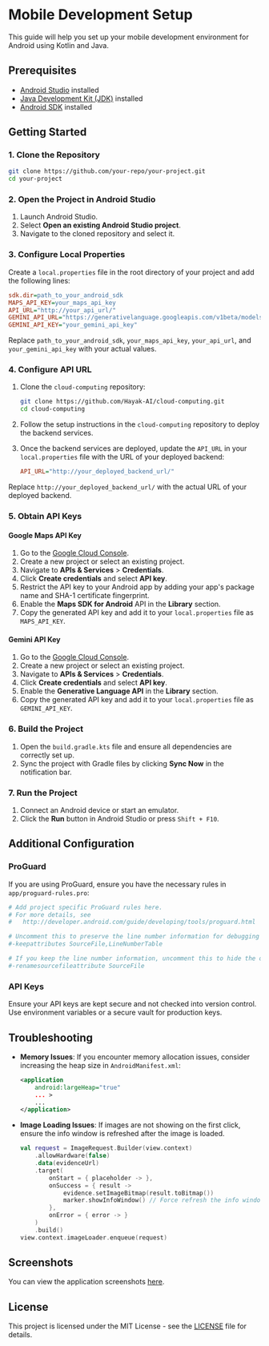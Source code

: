 # Mobile Development Setup

This guide will help you set up your mobile development environment for Android using Kotlin and Java.

## Prerequisites

- [Android Studio](https://developer.android.com/studio) installed
- [Java Development Kit (JDK)](https://www.oracle.com/java/technologies/javase-jdk11-downloads.html) installed
- [Android SDK](https://developer.android.com/studio#downloads) installed

## Getting Started

### 1. Clone the Repository

```sh
git clone https://github.com/your-repo/your-project.git
cd your-project
```

### 2. Open the Project in Android Studio

1. Launch Android Studio.
2. Select **Open an existing Android Studio project**.
3. Navigate to the cloned repository and select it.

### 3. Configure Local Properties

Create a `local.properties` file in the root directory of your project and add the following lines:

```ini
sdk.dir=path_to_your_android_sdk
MAPS_API_KEY=your_maps_api_key
API_URL="http://your_api_url/"
GEMINI_API_URL="https://generativelanguage.googleapis.com/v1beta/models/gemini-1.5-flash:generateContent/"
GEMINI_API_KEY="your_gemini_api_key"
```

Replace `path_to_your_android_sdk`, `your_maps_api_key`, `your_api_url`, and `your_gemini_api_key` with your actual values.

### 4. Configure API URL

1. Clone the `cloud-computing` repository:

    ```sh
    git clone https://github.com/Hayak-AI/cloud-computing.git
    cd cloud-computing
    ```

2. Follow the setup instructions in the `cloud-computing` repository to deploy the backend services.

3. Once the backend services are deployed, update the `API_URL` in your `local.properties` file with the URL of your deployed backend:

    ```ini
    API_URL="http://your_deployed_backend_url/"
    ```

Replace `http://your_deployed_backend_url/` with the actual URL of your deployed backend.

### 5. Obtain API Keys

#### Google Maps API Key

1. Go to the [Google Cloud Console](https://console.cloud.google.com/).
2. Create a new project or select an existing project.
3. Navigate to **APIs & Services** > **Credentials**.
4. Click **Create credentials** and select **API key**.
5. Restrict the API key to your Android app by adding your app's package name and SHA-1 certificate fingerprint.
6. Enable the **Maps SDK for Android** API in the **Library** section.
7. Copy the generated API key and add it to your `local.properties` file as `MAPS_API_KEY`.

#### Gemini API Key

1. Go to the [Google Cloud Console](https://console.cloud.google.com/).
2. Create a new project or select an existing project.
3. Navigate to **APIs & Services** > **Credentials**.
4. Click **Create credentials** and select **API key**.
5. Enable the **Generative Language API** in the **Library** section.
6. Copy the generated API key and add it to your `local.properties` file as `GEMINI_API_KEY`.

### 6. Build the Project

1. Open the `build.gradle.kts` file and ensure all dependencies are correctly set up.
2. Sync the project with Gradle files by clicking **Sync Now** in the notification bar.

### 7. Run the Project

1. Connect an Android device or start an emulator.
2. Click the **Run** button in Android Studio or press `Shift + F10`.

## Additional Configuration

### ProGuard

If you are using ProGuard, ensure you have the necessary rules in `app/proguard-rules.pro`:

```ini
# Add project specific ProGuard rules here.
# For more details, see
#   http://developer.android.com/guide/developing/tools/proguard.html

# Uncomment this to preserve the line number information for debugging stack traces.
#-keepattributes SourceFile,LineNumberTable

# If you keep the line number information, uncomment this to hide the original source file name.
#-renamesourcefileattribute SourceFile
```

### API Keys

Ensure your API keys are kept secure and not checked into version control. Use environment variables or a secure vault for production keys.

## Troubleshooting

- **Memory Issues**: If you encounter memory allocation issues, consider increasing the heap size in `AndroidManifest.xml`:

    ```xml
    <application
        android:largeHeap="true"
        ... >
        ...
    </application>
    ```

- **Image Loading Issues**: If images are not showing on the first click, ensure the info window is refreshed after the image is loaded.

    ```kotlin
    val request = ImageRequest.Builder(view.context)
        .allowHardware(false)
        .data(evidenceUrl)
        .target(
            onStart = { placeholder -> },
            onSuccess = { result ->
                evidence.setImageBitmap(result.toBitmap())
                marker.showInfoWindow() // Force refresh the info window
            },
            onError = { error -> }
        )
        .build()
    view.context.imageLoader.enqueue(request)
    ```
## Screenshots
You can view the application screenshots [here](https://drive.google.com/drive/folders/1z8Hu0BX9fyIVq4UmEXoif5lhUQ5pI2Dw?usp=sharing).

## License

This project is licensed under the MIT License - see the [LICENSE](LICENSE) file for details.
